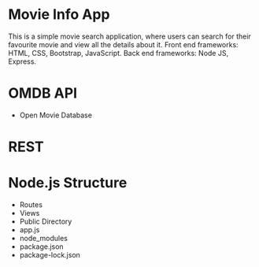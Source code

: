 # Movie Info App
This is a simple movie search application, where users can search for their favourite movie and view all the details about it.
Front end frameworks: HTML, CSS, Bootstrap, JavaScript.
Back end frameworks: Node JS, Express.

# OMDB API
- Open Movie Database

# REST

# Node.js Structure
- Routes
- Views
- Public Directory
- app.js
- node_modules
- package.json
- package-lock.json
